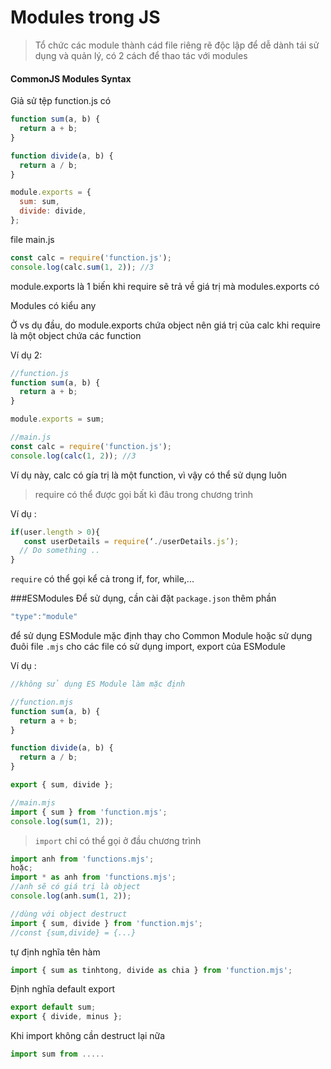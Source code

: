 # Modules trong JS

> Tổ chức các module thành cád file riêng rẽ độc lập để dễ dành tái sử dụng và quản lý, có 2 cách để thao tác với modules

#### CommonJS Modules Syntax

Giả sử tệp function.js có

```js
function sum(a, b) {
  return a + b;
}

function divide(a, b) {
  return a / b;
}

module.exports = {
  sum: sum,
  divide: divide,
};
```

file main.js

```js
const calc = require('function.js');
console.log(calc.sum(1, 2)); //3
```

module.exports là 1 biến khi require sẽ trả về giá trị mà modules.exports có

Modules có kiểu any

Ở vs dụ đầu, do module.exports chứa object nên giá trị của calc khi require là một object chứa các function

Ví dụ 2:

```js
//function.js
function sum(a, b) {
  return a + b;
}

module.exports = sum;

//main.js
const calc = require('function.js');
console.log(calc(1, 2)); //3
```

Ví dụ này, calc có gía trị là một function, vì vậy có thể sử dụng luôn

> require có thể được gọi bất kì đâu trong chương trình

Ví dụ :

```js
if(user.length > 0){
   const userDetails = require(‘./userDetails.js’);
  // Do something ..
}
```

`require` có thể gọi kể cả trong if, for, while,...

###ESModules
Để sử dụng, cần cài đặt `package.json` thêm phần

```js
"type":"module"
```

để sử dụng ESModule mặc định thay cho Common Module
hoặc sử dụng đuôi file `.mjs` cho các file có sử dụng import, export của ESModule

Ví dụ :

```js
//không sử dụng ES Module làm mặc định

//function.mjs
function sum(a, b) {
  return a + b;
}

function divide(a, b) {
  return a / b;
}

export { sum, divide };

//main.mjs
import { sum } from 'function.mjs';
console.log(sum(1, 2));
```

> `import` chỉ có thể gọi ở đầu chương trình

```js
import anh from 'functions.mjs';
hoặc;
import * as anh from 'functions.mjs';
//anh sẽ có giá trị là object
console.log(anh.sum(1, 2));

//dùng với object destruct
import { sum, divide } from 'function.mjs';
//const {sum,divide} = {...}
```

tự định nghĩa tên hàm

```js
import { sum as tinhtong, divide as chia } from 'function.mjs';
```

Định nghĩa default export

```js
export default sum;
export { divide, minus };
```

Khi import không cần destruct lại nữa

```js
import sum from .....
```
